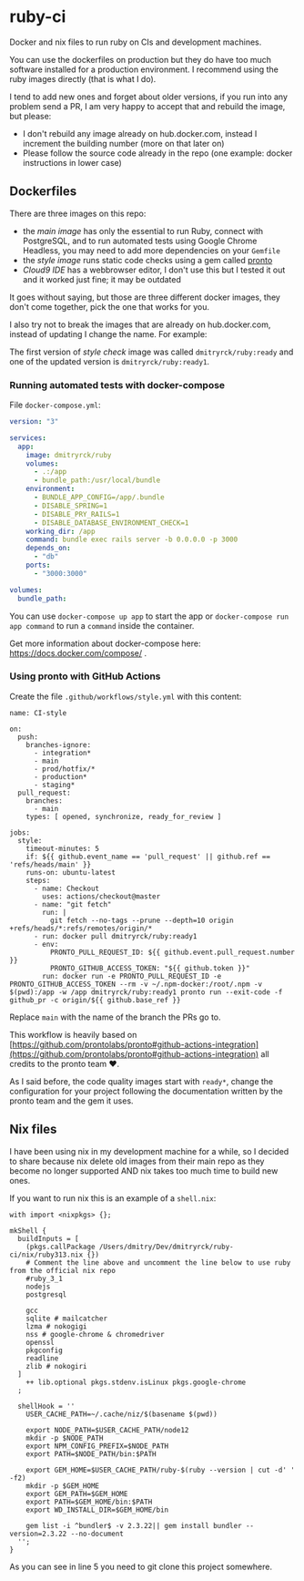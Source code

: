 # ruby-ci

Docker and nix files to run ruby on CIs and development machines.

You can use the dockerfiles on production but they do have too much software installed for a production environment. I recommend using the ruby images directly (that is what I do).

I tend to add new ones and forget about older versions, if you run into any problem send a PR, I am very happy to accept that and rebuild the image, but please:

* I don't rebuild any image already on hub.docker.com, instead I increment the building number (more on that later on)
* Please follow the source code already in the repo (one example: docker instructions in lower case)

## Dockerfiles

There are three images on this repo:

* the _main image_ has only the essential to run Ruby, connect with PostgreSQL, and to run automated tests using Google Chrome Headless, you may need to add more dependencies on your `Gemfile`
* the _style image_ runs static code checks using a gem called [pronto](https://github.com/prontolabs/pronto)
* _Cloud9 IDE_ has a webbrowser editor, I don't use this but I tested it out and it worked just fine; it may be outdated

It goes without saying, but those are three different docker images, they don't come together, pick the one that works for you.

I also try not to break the images that are already on hub.docker.com, instead of updating I change the name. For example:

The first version of _style check_ image was called `dmitryrck/ruby:ready` and one of the updated version is `dmitryrck/ruby:ready1`.

### Running automated tests with docker-compose

File `docker-compose.yml`:

```yaml
version: "3"

services:
  app:
    image: dmitryrck/ruby
    volumes:
      - .:/app
      - bundle_path:/usr/local/bundle
    environment:
      - BUNDLE_APP_CONFIG=/app/.bundle
      - DISABLE_SPRING=1
      - DISABLE_PRY_RAILS=1
      - DISABLE_DATABASE_ENVIRONMENT_CHECK=1
    working_dir: /app
    command: bundle exec rails server -b 0.0.0.0 -p 3000
    depends_on:
      - "db"
    ports:
      - "3000:3000"

volumes:
  bundle_path:
```

You can use `docker-compose up app` to start the app or `docker-compose run app command` to run a `command` inside the container.

Get more information about docker-compose here: https://docs.docker.com/compose/ .

### Using pronto with GitHub Actions

Create the file `.github/workflows/style.yml` with this content:

```
name: CI-style

on:
  push:
    branches-ignore:
      - integration*
      - main
      - prod/hotfix/*
      - production*
      - staging*
  pull_request:
    branches:
      - main
    types: [ opened, synchronize, ready_for_review ]

jobs:
  style:
    timeout-minutes: 5
    if: ${{ github.event_name == 'pull_request' || github.ref == 'refs/heads/main' }}
    runs-on: ubuntu-latest
    steps:
      - name: Checkout
        uses: actions/checkout@master
      - name: "git fetch"
        run: |
          git fetch --no-tags --prune --depth=10 origin +refs/heads/*:refs/remotes/origin/*
      - run: docker pull dmitryrck/ruby:ready1
      - env:
          PRONTO_PULL_REQUEST_ID: ${{ github.event.pull_request.number }}
          PRONTO_GITHUB_ACCESS_TOKEN: "${{ github.token }}"
        run: docker run -e PRONTO_PULL_REQUEST_ID -e PRONTO_GITHUB_ACCESS_TOKEN --rm -v ~/.npm-docker:/root/.npm -v $(pwd):/app -w /app dmitryrck/ruby:ready1 pronto run --exit-code -f github_pr -c origin/${{ github.base_ref }}
```

Replace `main` with the name of the branch the PRs go to.

This workflow is heavily based on [https://github.com/prontolabs/pronto#github-actions-integration](https://github.com/prontolabs/pronto#github-actions-integration) all credits to the pronto team ♥️.

As I said before, the code quality images start with `ready*`, change the configuration for your project following the documentation written by the pronto team and the gem it uses.

## Nix files

I have been using nix in my development machine for a while, so I decided to share because nix delete old images from their main repo as they become no longer supported AND nix takes too much time to build new ones.

If you want to run nix this is an example of a `shell.nix`:

```
with import <nixpkgs> {};

mkShell {
  buildInputs = [
    (pkgs.callPackage /Users/dmitry/Dev/dmitryrck/ruby-ci/nix/ruby313.nix {})
    # Comment the line above and uncomment the line below to use ruby from the official nix repo
    #ruby_3_1
    nodejs
    postgresql

    gcc
    sqlite # mailcatcher
    lzma # nokogigi
    nss # google-chrome & chromedriver
    openssl
    pkgconfig
    readline
    zlib # nokogiri
  ]
    ++ lib.optional pkgs.stdenv.isLinux pkgs.google-chrome
  ;

  shellHook = ''
    USER_CACHE_PATH=~/.cache/niz/$(basename $(pwd))

    export NODE_PATH=$USER_CACHE_PATH/node12
    mkdir -p $NODE_PATH
    export NPM_CONFIG_PREFIX=$NODE_PATH
    export PATH=$NODE_PATH/bin:$PATH

    export GEM_HOME=$USER_CACHE_PATH/ruby-$(ruby --version | cut -d' ' -f2)
    mkdir -p $GEM_HOME
    export GEM_PATH=$GEM_HOME
    export PATH=$GEM_HOME/bin:$PATH
    export WD_INSTALL_DIR=$GEM_HOME/bin

    gem list -i ^bundler$ -v 2.3.22|| gem install bundler --version=2.3.22 --no-document
  '';
}
```

As you can see in line 5 you need to git clone this project somewhere.
